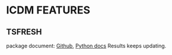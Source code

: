 # ICDM FEATURES

## TSFRESH
package document: [Github](https://github.com/blue-yonder/tsfresh), [Python docs](https://tsfresh.readthedocs.io/en/latest/text/introduction.html)
Results keeps updating.